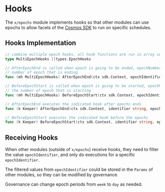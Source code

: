 <!--
order: 5
-->

# Hooks

The `x/epochs` module implements hooks so that other modules can use epochs to allow facets of the [Cosmos SDK](https://github.com/cosmos/cosmos-sdk) to run on specific schedules.

## Hooks Implementation

```go
// combine multiple epoch hooks, all hook functions are run in array sequence
type MultiEpochHooks []types.EpochHooks

// AfterEpochEnd is called when epoch is going to be ended, epochNumber is the
// number of epoch that is ending
func (mh MultiEpochHooks) AfterEpochEnd(ctx sdk.Context, epochIdentifier string, epochNumber int64) {...}

// BeforeEpochStart is called when epoch is going to be started, epochNumber is
// the number of epoch that is starting
func (mh MultiEpochHooks) BeforeEpochStart(ctx sdk.Context, epochIdentifier string, epochNumber int64) {...}

// AfterEpochEnd executes the indicated hook after epochs ends
func (k Keeper) AfterEpochEnd(ctx sdk.Context, identifier string, epochNumber int64) {...}

// BeforeEpochStart executes the indicated hook before the epochs
func (k Keeper) BeforeEpochStart(ctx sdk.Context, identifier string, epochNumber int64) {...}
```

## Receiving Hooks

When other modules (outside of `x/epochs`) receive hooks, they need to filter the value `epochIdentifier`, and only do executions for a specific `epochIdentifier`.

The filtered values from `epochIdentifier` could be stored in the `Params` of other modules, so they can be modified by governance.

Governance can change epoch periods from `week` to `day` as needed.
